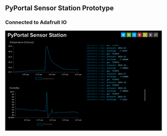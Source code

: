 ## PyPortal Sensor Station Prototype
### Connected to Adafruit IO

![PyPortal Sensor Station Prototype](https://github.com/nathgoh/SmartMirrorPlus/blob/master/prototype/PyPortal%20Sensor%20Station/adafruitio_dashboard.png)
